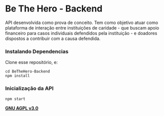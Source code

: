# Be The Hero - Backend

API desenvolvida como prova de conceito. Tem como objetivo atuar como plataforma de interação entre instituições de caridade - que buscam apoio financeiro para casos individuais defendidos pela instituição - e doadores dispostos a contribuir com a causa defendida.

### Instalando Dependencias

Clone esse repositório, e:
```
cd BeTheHero-Backend
npm install
```

### Inicialização da API

```
npm start
```

**[GNU AGPL v3.0](https://www.gnu.org/licenses/agpl-3.0.html)**
